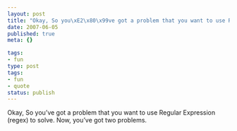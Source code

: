 ```yaml
---
layout: post
title: "Okay, So you\xE2\x80\x99ve got a problem that you want to use Regular Expression (regex) to solve. Now, you\xE2\x80\x99ve got two problems."
date: 2007-06-05
published: true
meta: {}

tags:
- fun
type: post
tags:
- fun
- quote
status: publish
---
```

Okay, So you&#8217;ve got a problem that you want to use Regular Expression (regex) to solve. Now, you&#8217;ve got two problems.<br />
